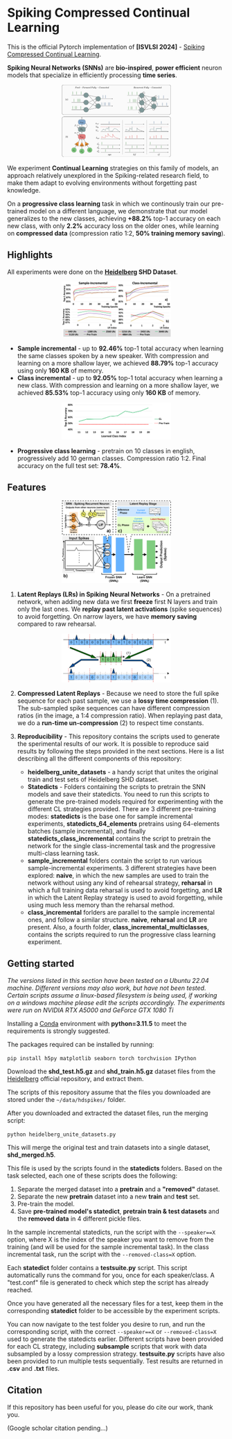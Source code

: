 # Spiking Compressed Continual Learning
This is the official Pytorch implementation of **\[ISVLSI 2024\]** - [Spiking Compressed Continual Learning](https://arxiv.org/abs/2407.03111).

**Spiking Neural Networks (SNNs)** are **bio-inspired**, **power efficient** neuron models that specialize in efficiently processing **time series**.

<div align="center">
    <img width="50%" src="https://github.com/Dequino/Spiking-Compressed-Continual-Learning/blob/main/figure/snnn.png?raw=true"/>
</div>

We experiment **Continual Learning** strategies on this family of models, an approach relatively unexplored in the Spiking-related research field, to make them adapt to evolving environments without forgetting past knowledge.

On a **progressive class learning** task in which we continously train our pre-trained model on a different language, we demonstrate that our model generalizes to the new classes, achieving **+88.2%** top-1 accuracy on each new class, with only **2.2%** accuracy loss on the older ones, while learning on **compressed data** (compression ratio 1:2, **50% training memory saving**).

## Highlights
All experiments were done on the **[Heidelberg](https://zenkelab.org/datasets/) SHD Dataset**.

<div align="center">
    <img width="50%" src="https://github.com/Dequino/Spiking-Compressed-Continual-Learning/blob/main/figure/Figure_5.png?raw=true"/>
</div>

- **Sample incremental** - up to **92.46%** top-1 total accuracy when learning the same classes spoken by a new speaker. With compression and learning on a more shallow layer, we achieved **88.79%** top-1 accuracy using only **160 KB** of memory.
- **Class incremental** - up to **92.05%** top-1 total accuracy when learning a new class. With compression and learning on a more shallow layer, we achieved **85.53%** top-1 accuracy using only **160 KB** of memory.

<div align="center">
    <img width="50%" src="https://github.com/Dequino/Spiking-Compressed-Continual-Learning/blob/main/figure/Figure_6.png?raw=true"/>
</div>
  
- **Progressive class learning** - pretrain on 10 classes in english, progressively add 10 german classes. Compression ratio 1:2. Final accuracy on the full test set: **78.4%**.

## Features

<div align="center">
    <img width="50%" src="https://github.com/Dequino/Spiking-Compressed-Continual-Learning/blob/main/figure/LatentReplaysSNN.png?raw=true"/>
</div>

1. **Latent Replays (LRs) in Spiking Neural Networks** - On a pretrained network, when adding new data we first **freeze** first N layers and train only the last ones. We **replay past latent activations** (spike sequences) to avoid forgetting. On narrow layers, we have **memory saving** compared to raw rehearsal.

<div align="center">
    <img width="50%" src="https://github.com/Dequino/Spiking-Compressed-Continual-Learning/blob/main/figure/compression.png?raw=true"/>
</div>

2. **Compressed Latent Replays** - Because we need to store the full spike sequence for each past sample, we use a **lossy time compression** (1). The sub-sampled spike sequences can have different compression ratios (in the image, a 1:4 compression ratio). When replaying past data, we do a **run-time un-compression** (2) to respect time constants.

3. **Reproducibility** - This repository contains the scripts used to generate the sperimental results of our work. It is possible to reproduce said results by following the steps provided in the next sections. Here is a list describing all the different components of this repository:
    - **heidelberg_unite_datasets** - a handy script that unites the original train and test sets of Heidelberg SHD dataset.
    - **Statedicts** - Folders containing the scripts to pretrain the SNN models and save their statedicts. You need to run this scripts to generate the pre-trained models required for experimenting with the different CL strategies provided. There are 3 different pre-training modes: **statedicts** is the base one for sample incremental experiments, **statedicts_64_elements** pretrains using 64-elements batches (sample incremental), and finally **statedicts_class_incremental** contains the script to pretrain the network for the single class-incremental task and the progressive multi-class learning task.   
    - **sample_incremental** folders contain the script to run various sample-incremental experiments. 3 different strategies have been explored: **naive**, in which the new samples are used to train the network without using any kind of rehearsal strategy, **reharsal** in which a full training data reharsal is used to avoid forgetting, and **LR** in which the Latent Replay strategy is used to avoid forgetting, while using much less memory than the reharsal method.
    - **class_incremental** forlders are parallel to the sample incremental ones, and follow a similar structure. **naive**, **reharsal** and **LR** are present. Also, a fourth folder, **class_incremental_multiclasses**, contains the scripts required to run the progressive class learning experiment.

## Getting started

*The versions listed in this section have been tested on a Ubuntu 22.04 machine. Different versions may also work, but have not been tested. Certain scripts assume a linux-based filesystem is being used, if working on a windows machine please edit the scripts accordingly. The experiments were run on NVIDIA RTX A5000 and GeForce GTX 1080 Ti*

Installing a [Conda](https://docs.conda.io/en/latest/) environment with **python=3.11.5** to meet the requirements is strongly suggested.

The packages required can be installed by running:

`pip install h5py matplotlib seaborn torch torchvision IPython`

Download the **shd_test.h5.gz** and **shd_train.h5.gz** dataset files from the [Heidelberg](https://zenkelab.org/datasets/) official repository, and extract them.

The scripts of this repository assume that the files you downloaded are stored under the `~/data/hdspikes/` folder.

After you downloaded and extracted the dataset files, run the merging script:

`python heidelberg_unite_datasets.py`

This will merge the original test and train datasets into a single dataset, **shd_merged.h5**.

This file is used by the scripts found in the **statedicts** folders. Based on the task selected, each one of these scripts does the following:

1. Separate the merged dataset into a **pretrain** and a **"removed"** dataset.
2. Separate the new **pretrain** dataset into a new **train** and **test** set.
3. Pre-train the model.
4. Save **pre-trained model's statedict**, **pretrain train & test datasets** and the **removed data** in 4 different pickle files.

In the sample incremental statedicts, run the script with the  `--speaker==X` option, where X is the index of the speaker you want to remove from the training (and will be used for the sample incremental task). In the class incremental task, run the script with the `--removed-class=X` option.

Each **statedict** folder contains a **testsuite.py** script. This script automatically runs the command for you, once for each speaker/class. A "test.conf" file is generated to check which step the script has already reached.

Once you have generated all the necessary files for a test, keep them in the corresponding **statedict** folder to be accessible by the experiment scripts.

You can now navigate to the test folder you desire to run, and run the corresponding script, with the correct `--speaker==X` or `--removed-class=X` used to generate the statedicts earlier. Different scripts have been provided for each CL strategy, including **subsample** scripts that work with data subsampled by a lossy compression strategy. **testsuite.py** scripts have also been provided to run multiple tests sequentially. Test results are returned in **.csv** and **.txt** files.

## Citation
If this repository has been useful for you, please do cite our work, thank you.

(Google scholar citation pending...)


 


